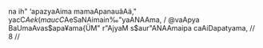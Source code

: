 na ih" ‘apazyaAima mamaApanauâAä,"
yacC$Aek(maucC$AeSaNAimain‰"yaANAAma, /
@vaApya BaUmaAvas$apa¥ama{ÜM"
r"AjyaM s$aur"ANAAmaipa caAiDapatyama, // 8 //